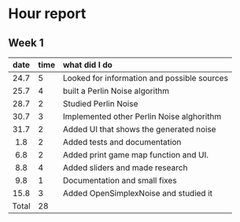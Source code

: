 # Hour report  

## Week 1  
| date | time | what did I do|
| :----:|:-----| :-----|
|24.7 | 5 | Looked for information and possible sources|
|25.7 | 4 | built a Perlin Noise algorithm|
|28.7| 2| Studied Perlin Noise|
|30.7|3| Implemented other Perlin Noise alghorithm|
|31.7|2| Added UI that shows the generated noise|
|1.8|2| Added tests and documentation|
|6.8|2| Added print game map function and UI.|
|8.8|4| Added sliders and made research|
|9.8|1| Documentation and small fixes|
|15.8|3| Added OpenSimplexNoise and studied it|
|Total|28|
